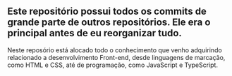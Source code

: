 ## Este repositório possui todos os commits de grande parte de outros repositórios. Ele era o principal antes de eu reorganizar tudo.

Neste reposório está alocado todo o conhecimento que venho adquirindo relacionado a desenvolvimento Front-end, desde linguagens de marcação, como HTML e CSS, até de programação, como JavaScript e TypeScript.
